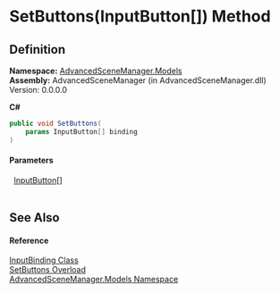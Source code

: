 # SetButtons(InputButton[]) Method




## Definition
**Namespace:** <a href="N_AdvancedSceneManager_Models.md">AdvancedSceneManager.Models</a>  
**Assembly:** AdvancedSceneManager (in AdvancedSceneManager.dll) Version: 0.0.0.0

**C#**
``` C#
public void SetButtons(
	params InputButton[] binding
)
```



#### Parameters
<dl><dt>  <a href="T_AdvancedSceneManager_Models_InputButton.md">InputButton</a>[]</dt><dd> </dd></dl>

## See Also


#### Reference
<a href="T_AdvancedSceneManager_Models_InputBinding.md">InputBinding Class</a>  
<a href="Overload_AdvancedSceneManager_Models_InputBinding_SetButtons.md">SetButtons Overload</a>  
<a href="N_AdvancedSceneManager_Models.md">AdvancedSceneManager.Models Namespace</a>  
